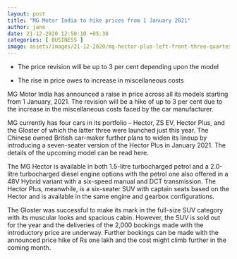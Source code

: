 ```yaml
---
layout: post
title: "MG Motor India to hike prices from 1 January 2021"
author: jane 
date: 21-12-2020 12:50:10 +05:30 
categories: [ BUSINESS ] 
image: assets/images/21-12-2020/mg-hector-plus-left-front-three-quarter0.jpeg
---
```

- The price revision will be up to 3 per cent depending upon the model

- The rise in price owes to increase in miscellaneous costs

MG Motor India has announced a raise in price across all its models starting from 1 January, 2021. The revision will be a hike of up to 3 per cent due to the increase in the miscellaneous costs faced by the car manufacturer.

MG currently has four cars in its portfolio – Hector, ZS EV, Hector Plus, and the Gloster of which the latter three were launched just this year. The Chinese owned British car-maker further plans to widen its lineup by introducing a seven-seater version of the Hector Plus in January 2021. The details of the upcoming model can be read here.

The MG Hector is available in both 1.5-litre turbocharged petrol and a 2.0-litre turbocharged diesel engine options with the petrol one also offered in a 48V Hybrid variant with a six-speed manual and DCT transmission. The Hector Plus, meanwhile, is a six-seater SUV with captain seats based on the Hector and is available in the same engine and gearbox configurations.

The Gloster was successful to make its mark in the full-size SUV category with its muscular looks and spacious cabin. However, the SUV is sold out for the year and the deliveries of the 2,000 bookings made with the introductory price are underway. Further bookings can be made with the announced price hike of Rs one lakh and the cost might climb further in the coming month.